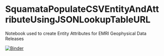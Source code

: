# SquamataPopulateCSVEntityAndAttributeUsingJSONLookupTableURL
Notebook used to create Entity Attributes for EMRI Geophysical Data Releases

[![Binder](https://mybinder.org/badge_logo.svg)](https://mybinder.org/v2/gh/pbrown-usgs/SquamataPopulateCSVEntityAndAttributeUsingJSONLookupTableURL/HEAD?urlpath=https%3A%2F%2Fgithub.com%2Fpbrown-usgs%2FSquamataPopulateCSVEntityAndAttributeUsingJSONLookupTableURL%2Fblob%2Fmain%2FSquamataPopulateCSVEntityAndAttributeUsingJSONLookupTableURL_V1-0.ipynb)
